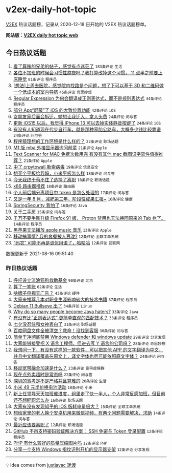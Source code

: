 # v2ex-daily-hot-topic

[V2EX](https://www.v2ex.com/) 热议话题榜，记录从 2020-12-18 日开始的 V2EX 热议话题榜单。

**网站版：[V2EX daily hot topic web](https://boojack.github.io/v2ex-daily-hot-topic-web/)**

## 今日热议话题

<!-- TODAY BEGIN -->

1. [看了算账的兄弟的帖子，感觉有点迷茫了](https://www.v2ex.com/t/796031) `183条评论` `生活`
1. [各位不加班的时候会习惯性熬夜吗？我打算改掉这个习惯， 11 点半之前要上床睡觉](https://www.v2ex.com/t/796011) `81条评论` `程序员`
1. [[想法]上周去医院，感觉院内找路是个问题，想了下可以基于 3D 和二维码做一个低成本的室内导航](https://www.v2ex.com/t/795987) `45条评论` `奇思妙想`
1. [Regular Expression 为何会翻译成正则表达式，而不是规则表达式](https://www.v2ex.com/t/795966) `44条评论` `程序员`
1. [部分 App“屏蔽”了 iOS 的大致位置功能](https://www.v2ex.com/t/795970) `42条评论` `iOS`
1. [女朋友家后面会拆迁，她想让我迁入，拿人头费](https://www.v2ex.com/t/796087) `24条评论` `问与答`
1. [更新 iOS15 以后，我觉得 iPhone 13 可以去掉实体静音按键了](https://www.v2ex.com/t/796046) `24条评论` `iOS`
1. [有没有人知道现在代步自行车，就是那种窄胎公路车，大概多少钱比较靠谱](https://www.v2ex.com/t/796033) `24条评论` `问与答`
1. [程序猿理想的工作环境是什么样的？](https://www.v2ex.com/t/796030) `22条评论` `职场话题`
1. [M1 版 mba 外接显示器询问前辈](https://www.v2ex.com/t/796060) `21条评论` `Apple`
1. [Text Scanner for MAC 免费次数用完 有没有其他 mac 截图识字软件值得推荐？](https://www.v2ex.com/t/795967) `21条评论` `Apple`
1. [中了 crpytowall 勒索病毒](https://www.v2ex.com/t/796015) `19条评论` `信息安全`
1. [想买个平板给我妈，小米平板怎么样](https://www.v2ex.com/t/796045) `18条评论` `问与答`
1. [今天我终于苟不住了选择了离职](https://www.v2ex.com/t/795980) `18条评论` `职场话题`
1. [x86 路由器推荐](https://www.v2ex.com/t/795969) `18条评论` `路由器`
1. [个人前后端分离项目中 token 是怎么处理的](https://www.v2ex.com/t/796053) `17条评论` `问与答`
1. [又是一年 8 月，减肥第三年，阶段性成果汇报~](https://www.v2ex.com/t/796105) `16条评论` `健康`
1. [SpringSecurity 我怕了](https://www.v2ex.com/t/796071) `16条评论` `Java`
1. [关于二手房](https://www.v2ex.com/t/796048) `15条评论` `问与答`
1. [千万不要手贱升级 Firefox 91 版， Proton 禁用也无法换回原来的 Tab 栏了。](https://www.v2ex.com/t/795994) `14条评论` `程序员`
1. [黑苹果无法播放 apple music 音乐](https://www.v2ex.com/t/796016) `13条评论` `Apple`
1. [移动搞事情? 我的套餐被人篡改?](https://www.v2ex.com/t/796089) `12条评论` `全球工单系统`
1. [“码农” 可能不再是调侃用语了，哈哈哈](https://www.v2ex.com/t/796084) `12条评论` `互联网`

数据更新于 2021-08-16 09:51:40

<!-- TODAY END -->

### 昨日热议话题

<!-- YESTERDAY BEGIN -->

1. [呼吁设立流浪猫狗救助基金](https://www.v2ex.com/t/795876) `90条评论` `北京`
1. [算了一笔账](https://www.v2ex.com/t/795924) `62条评论` `生活`
1. [啥牌子电视无广告？](https://www.v2ex.com/t/795884) `43条评论` `硬件`
1. [大家来推荐几本对职业生涯影响较大的技术书籍](https://www.v2ex.com/t/795885) `37条评论` `程序员`
1. [Debian 11 Bullseye 出了](https://www.v2ex.com/t/795840) `34条评论` `Linux`
1. [Why do so many people become Java haters?](https://www.v2ex.com/t/795881) `33条评论` `Java`
1. [有没有比“正则表达式” 更简单直观的匹配技术？](https://www.v2ex.com/t/795888) `33条评论` `程序员`
1. [七夕没忍住和女神表白了](https://www.v2ex.com/t/795882) `31条评论` `职场话题`
1. [百度网盘文件全被清空？救命！没找到客服](https://www.v2ex.com/t/795851) `30条评论` `问与答`
1. [简单干净彻底禁用 Windows defender 和 windows update](https://www.v2ex.com/t/795860) `29条评论` `分享发现`
1. [大家能够接受招 X 语言工程师，但进去写 Y 语言的公司吗？](https://www.v2ex.com/t/795908) `28条评论` `奇思妙想`
1. [我想问一下，有没有这样的一款软件，可以把其他 APP 的文字翻译为中文，并且中文翻译覆盖在原文上，译文字体也尽可能依照原文字体？](https://www.v2ex.com/t/795932) `24条评论` `问与答`
1. [移动宽带融合加速是什么？](https://www.v2ex.com/t/795841) `23条评论` `宽带症候群`
1. [现在点外卖超时是常态吗](https://www.v2ex.com/t/795914) `22条评论` `问与答`
1. [深圳的驾考是不是严格并且算难的](https://www.v2ex.com/t/795890) `20条评论` `生活`
1. [小米 49 元半价换电池活动](https://www.v2ex.com/t/795866) `18条评论` `小米`
1. [新上任领导天天加班催进度，组里走了快一半人，个人非常反感加班，但目前还不想辞职怎么办](https://www.v2ex.com/t/795910) `16条评论` `职场话题`
1. [大家有没有发现知乎的 iOS 版耗电量极大？](https://www.v2ex.com/t/795935) `15条评论` `全球工单系统`
1. [想给家里的老人换个安卓机用来微信视频，有两个问题需要解决，求助](https://www.v2ex.com/t/795931) `14条评论` `问与答`
1. [最近应该要离职了](https://www.v2ex.com/t/795940) `12条评论` `职场话题`
1. [GitHub 不再支持密码验证解决方案： SSH 免密与 Token 登录配置](https://www.v2ex.com/t/795911) `12条评论` `程序员`
1. [PHP 有什么较好的质量压缩图片吗](https://www.v2ex.com/t/795895) `12条评论` `PHP`
1. [分享一个支持 Windows 指纹识别开机的显示器支架](https://www.v2ex.com/t/795900) `12条评论` `分享发现`

<!-- YESTERDAY END -->

---

💡 Idea comes from [justjavac 迷渡](https://github.com/justjavac/)
